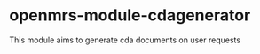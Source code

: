 openmrs-module-cdagenerator
===========================

This module aims to generate cda documents on user requests
